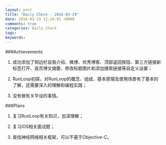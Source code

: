 ```yaml
---
layout: post
title: "Daily Check - 2016-03-29"
date: 2016-03-29 12:26:03 +0800
comments: true
categories: Daily_Check
tags: 
keywords: 
---
```

###Achievements

1. 成功添加了侧边栏自我介绍、微博、优秀博客、顶部返回按钮、第三方链接新标签打开、首页博文摘要、修改标题图片和添加搜索链接等自定义设置；

2. RunLoop初探，对RunLoop的概念、组成、基本原理及使用场景有了基本的了解，还需要深入的理解和编程实践；

3. 没有做有关毕设的事情。

###Plans

1. 复习RunLoop有关知识，加深理解；

2. 复习iOS相关面试题；

3. 查找神经网络相关框架，可以不基于Objective-C。

